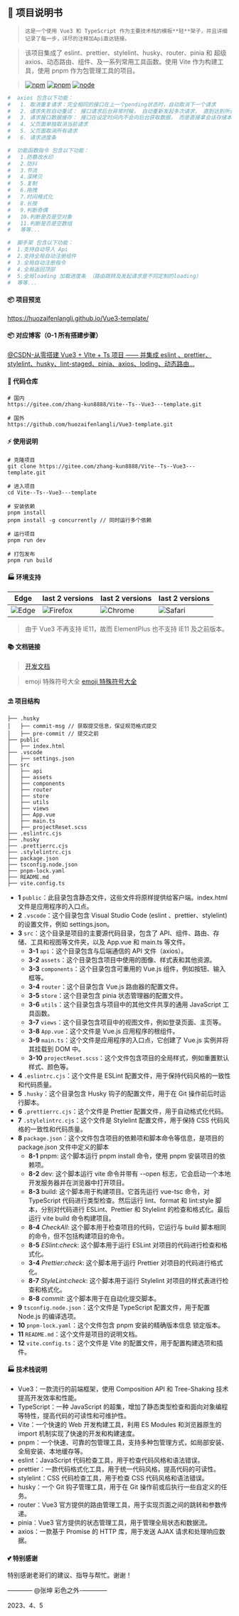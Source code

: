 ## 🌈 项目说明书

>     这是一个使用 Vue3 和 TypeScript 作为主要技术栈的模板**轻**架子，并且详细记录了每一步，详尽的注释加Api直达链接。

> 该项目集成了 eslint、prettier、stylelint、husky、router、pinia 和 超级 axios、动态路由、组件、及一系列常用工具函数。使用 Vite 作为构建工具，使用 pnpm 作为包管理工具的项目。

> [![npm](https://img.shields.io/badge/npm-v9.6.6-2081C1)](http://npm.p2hp.com/) [![pnpm](https://img.shields.io/badge/pnpm-v8.5.1-F37E42)](https://pnpm.io/zh) [![node](https://img.shields.io/badge/node-v20.2.0-416634)](https://nodejs.p2hp.com/)

```bash
#  axios 包含以下功能：
#   1. 取消重复请求：完全相同的接口在上一个pending状态时，自动取消下一个请求
# 	2. 请求失败自动重试： 接口请求后台异常时候， 自动重新发起多次请求， 直到达到所设次数
# 	3. 请求接口数据缓存： 接口在设定时间内不会向后台获取数据， 而是直接拿会话存储本地缓存，（关闭当前进程也就是页签就会自动清除）
# 	4. 父页面单独取消当前请求
# 	5. 父页面取消所有请求
#   6. 请求进度条

#  功能函数指令 包含以下功能：
#   1.防篡改水印
#   2.防抖
#   3.节流
#   4.深拷贝
#   5.复制
#   6.拖拽
#   7.时间格式化
#   8.长按
#   9.判断奇偶
#   10.判断是否是空对象
#   11.判断是否是空数组
#   等等...

#  脚手架 包含以下功能：
#  1.支持自动导入 Api
#  2.支持全局自动注册组件
#  3.全局自动注册指令
#  4.全局返回顶部
#  5.全局loading 加载进度条 （路由跳转及发起请求是不同定制的loading）
#  等等...
```

#### 📦 项目预览

https://huozaifenlangli.github.io/Vue3-template/

#### 📦 对应博客（0-1 所有搭建步骤）

[@CSDN-从零搭建 Vue3 + VIte + Ts 项目 —— 并集成 eslint 、prettier、stylelint、husky、lint-staged、pinia、axios、loding、动态路由…](https://blog.csdn.net/m0_57904695/article/details/129950163?spm=1001.2014.3001.5502)

#### 💒 代码仓库

```base
# 国内
https://gitee.com/zhang-kun8888/Vite--Ts--Vue3---template.git

# 国外
https://github.com/huozaifenlangli/Vue3-template.git
```

####

#### ⚡ 使用说明

```base
# 克隆项目
git clone https://gitee.com/zhang-kun8888/Vite--Ts--Vue3---template.git

# 进入项目
cd Vite--Ts--Vue3---template

# 安装依赖
pnpm install
pnpm install -g concurrently // 同时运行多个依赖

# 运行项目
pnpm run dev

# 打包发布
pnpm run build
```

#### 🏭 环境支持

| Edge                                                                     | last 2 versions                                                                   | last 2 versions                                                                | last 2 versions                                                                |
| ------------------------------------------------------------------------ | --------------------------------------------------------------------------------- | ------------------------------------------------------------------------------ | ------------------------------------------------------------------------------ |
| ![Edge](https://cdn.jsdelivr.net/npm/@browser-logos/edge/edge_32x32.png) | ![Firefox](https://cdn.jsdelivr.net/npm/@browser-logos/firefox/firefox_32x32.png) | ![Chrome](https://cdn.jsdelivr.net/npm/@browser-logos/chrome/chrome_32x32.png) | ![Safari](https://cdn.jsdelivr.net/npm/@browser-logos/safari/safari_32x32.png) |

> 由于 Vue3 不再支持 IE11，故而 ElementPlus 也不支持 IE11 及之前版本。

#### 📚 文档链接

> <a href="https://blog.csdn.net/m0_57904695/article/details/129950163?spm=1001.2014.3001.5501" target="_blank">开发文档</a>

> emoji 特殊符号大全 <a href="http://fuhao.xiao84.com/" target="_blank">emoji 特殊符号大全 </a>

#### ⛱️ 项目结构

```
├── .husky
│   ├── commit-msg // 获取提交信息，保证规范格式提交
│   ├── pre-commit // 提交之前
├── public
│   ├── index.html
├── .vscode
│   ├── settings.json
├── src
│   ├── api
│   ├── assets
│   ├── components
│   ├── router
│   ├── store
│   ├── utils
│   ├── views
│   ├── App.vue
│   ├── main.ts
│   ├── projectReset.scss
├── .eslintrc.cjs
├── .husky
├── .prettierrc.cjs
├── .stylelintrc.cjs
├── package.json
├── tsconfig.node.json
├── pnpm-lock.yaml
├── README.md
├── vite.config.ts
```

- **1** `public`：此目录包含静态文件，这些文件将原样提供给客户端。index.html 文件是应用程序的入口点。
- **2** `.vscode`：这个目录包含 Visual Studio Code (eslint 、prettier、stylelint) 的设置文件，例如 settings.json。
- **3** `src`：这个目录是项目的主要源代码目录，包含了 API、组件、路由、存储、工具和视图等文件夹，以及 App.vue 和 main.ts 等文件。
  - **3-1** `api`：这个目录包含与后端通信的 API 文件（axios）。
  - **3-2** `assets`：这个目录包含项目中使用的图像、样式表和其他资源。
  - **3-3** `components`：这个目录包含可重用的 Vue.js 组件，例如按钮、输入框等。
  - **3-4** `router`：这个目录包含 Vue.js 路由器的配置文件。
  - **3-5** `store`：这个目录包含 pinia 状态管理器的配置文件。
  - **3-6** `utils`：这个目录包含与项目中的其他文件共享的通用 JavaScript 工具函数。
  - **3-7** `views`：这个目录包含项目中的视图文件，例如登录页面、主页等。
  - **3-8** `App.vue`：这个文件是 Vue.js 应用程序的根组件。
  - **3-9** `main.ts`：这个文件是应用程序的入口点，它创建了 Vue.js 实例并将其挂载到 DOM 中。
  - **3-10** `projectReset.scss`：这个文件包含项目的全局样式，例如重置默认样式、颜色等。
- **4** `.eslintrc.cjs`：这个文件是 ESLint 配置文件，用于保持代码风格的一致性和代码质量。
- **5** `.husky`：这个目录包含 Husky 钩子的配置文件，用于在 Git 操作前后时运行脚本。
- **6** `.prettierrc.cjs`：这个文件是 Prettier 配置文件，用于自动格式化代码。
- **7** `.stylelintrc.cjs`：这个文件是 Stylelint 配置文件，用于保持 CSS 代码风格的一致性和代码质量。
- **8** `package.json`：这个文件包含项目的依赖项和脚本命令等信息，是项目的 package.json 文件中定义的脚本
  - **8-1** pnpm: 这个脚本运行 pnpm install 命令，使用 pnpm 安装项目的依赖项。
  - **8-2** dev: 这个脚本运行 vite 命令并带有 --open 标志，它会启动一个本地开发服务器并在浏览器中打开项目。
  - **8-3** build: 这个脚本用于构建项目。它首先运行 vue-tsc 命令，对 TypeScript 代码进行类型检查。然后运行 lint、format 和 lint:style 脚本，分别对代码进行 ESLint、Prettier 和 Stylelint 的检查和格式化。最后运行 vite build 命令构建项目。
  - **8-4** _CheckAll_: 这个脚本用于检查项目的代码，它运行与 build 脚本相同的命令，但不包括构建项目的命令。
  - **8-5** _ESlint:check_: 这个脚本用于运行 ESLint 对项目的代码进行检查和格式化。
  - **3-4** _Prettier:check_: 这个脚本用于运行 Prettier 对项目的代码进行格式化。
  - **8-7** _StyleLint:check_: 这个脚本用于运行 Stylelint 对项目的样式表进行检查和格式化。
  - **8-8** _commit_: 这个脚本用于在自动化提交脚本。
- **9** `tsconfig.node.json`：这个文件是 TypeScript 配置文件，用于配置 Node.js 的编译选项。
- **10** `pnpm-lock.yaml`：这个文件包含 pnpm 安装的精确版本信息 锁定版本。
- **11** `README.md`：这个文件是项目的说明文档。
- **12** `vite.config.ts`：这个文件是 Vite 的配置文件，用于配置构建选项和插件。

#### 🏭 技术栈说明

- Vue3：一款流行的前端框架，使用 Composition API 和 Tree-Shaking 技术提高开发效率和性能。
- TypeScript：一种 JavaScript 的超集，增加了静态类型检查和面向对象编程等特性，提高代码的可读性和可维护性。
- Vite：一个快速的 Web 开发构建工具，利用 ES Modules 和浏览器原生的 import 机制实现了快速的开发和构建速度。
- pnpm：一个快速、可靠的包管理工具，支持多种包管理方式，如局部安装、全局安装、本地缓存等。
- eslint：JavaScript 代码检查工具，用于检查代码风格和语法错误。
- prettier：一款代码格式化工具，用于统一代码风格，提高代码的可读性。
- stylelint：CSS 代码检查工具，用于检查 CSS 代码风格和语法错误。
- husky：一个 Git 钩子管理工具，用于在 Git 操作前或后执行一些自定义的任务。
- router：Vue3 官方提供的路由管理工具，用于实现页面之间的跳转和参数传递。
- pinia：Vue3 官方提供的状态管理工具，用于管理全局状态和数据流。
- axios：一款基于 Promise 的 HTTP 库，用于发送 AJAX 请求和处理响应数据。

#### 💕 特别感谢

特别感谢老哥们的建议、指导与帮忙。谢谢！

———— @张坤 彩色之外-————

2023、4、5
